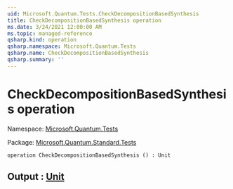 ```yaml
---
uid: Microsoft.Quantum.Tests.CheckDecompositionBasedSynthesis
title: CheckDecompositionBasedSynthesis operation
ms.date: 3/24/2021 12:00:00 AM
ms.topic: managed-reference
qsharp.kind: operation
qsharp.namespace: Microsoft.Quantum.Tests
qsharp.name: CheckDecompositionBasedSynthesis
qsharp.summary: ''
---
```


# CheckDecompositionBasedSynthesis operation

Namespace: [Microsoft.Quantum.Tests](xref:Microsoft.Quantum.Tests)

Package: [Microsoft.Quantum.Standard.Tests](https://nuget.org/packages/Microsoft.Quantum.Standard.Tests)




```qsharp
operation CheckDecompositionBasedSynthesis () : Unit
```


## Output : [Unit](xref:microsoft.quantum.lang-ref.unit)

